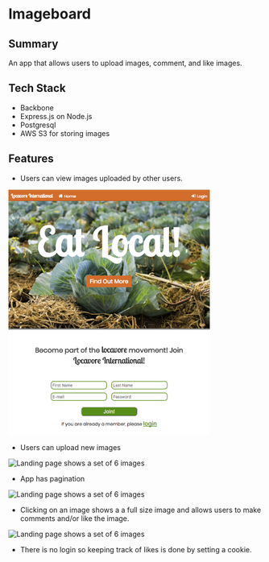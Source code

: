 # Imageboard

## Summary
An app that allows users to upload images, comment, and like images. 

## Tech Stack
* Backbone 
* Express.js on Node.js
* Postgresql
* AWS S3 for storing images

## Features
* Users can view images uploaded by other users.
<img src="https://raw.githubusercontent.com/maggiewiseman/petition/master/assets/screenshots/landingPage.png" alt="Landing page shows a set of 6 images" width="400px"/>

* Users can upload new images
<img src="https://raw.githubusercontent.com/maggiewiseman/petition/master/assets/screenshots/uploadDialog.png" alt="Landing page shows a set of 6 images" width="400px"/>

* App has pagination
<img src="https://raw.githubusercontent.com/maggiewiseman/petition/master/assets/screenshots/pagination.png" alt="Landing page shows a set of 6 images" width="400px"/>

* Clicking on an image shows a a full size image and allows users to make comments and/or like the image. 
<img src="https://raw.githubusercontent.com/maggiewiseman/petition/master/assets/screenshots/comments.png" alt="Landing page shows a set of 6 images" width="400px"/>

* There is no login so keeping track of likes is done by setting a cookie. 

